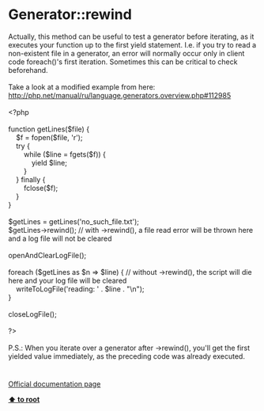# Generator::rewind




<div class="phpcode"><span class="html">
Actually, this method can be useful to test a generator before iterating, as it executes your function up to the first yield statement. I.e. if you try to read a non-existent file in a generator, an error will normally occur only in client code foreach()&apos;s first iteration. Sometimes this can be critical to check beforehand.<br><br>Take a look at a modified example from here:<br><a href="http://php.net/manual/ru/language.generators.overview.php#112985" rel="nofollow" target="_blank">http://php.net/manual/ru/language.generators.overview.php#112985</a><br><br><span class="default">&lt;?php<br><br></span><span class="keyword">function </span><span class="default">getLines</span><span class="keyword">(</span><span class="default">$file</span><span class="keyword">) {<br>&#xA0; &#xA0; </span><span class="default">$f </span><span class="keyword">= </span><span class="default">fopen</span><span class="keyword">(</span><span class="default">$file</span><span class="keyword">, </span><span class="string">&apos;r&apos;</span><span class="keyword">);<br>&#xA0; &#xA0; try {<br>&#xA0; &#xA0; &#xA0; &#xA0; while (</span><span class="default">$line </span><span class="keyword">= </span><span class="default">fgets</span><span class="keyword">(</span><span class="default">$f</span><span class="keyword">)) {<br>&#xA0; &#xA0; &#xA0; &#xA0; &#xA0; &#xA0; yield </span><span class="default">$line</span><span class="keyword">;<br>&#xA0; &#xA0; &#xA0; &#xA0; }<br>&#xA0; &#xA0; } finally {<br>&#xA0; &#xA0; &#xA0; &#xA0; </span><span class="default">fclose</span><span class="keyword">(</span><span class="default">$f</span><span class="keyword">);<br>&#xA0; &#xA0; }<br>}<br><br></span><span class="default">$getLines </span><span class="keyword">= </span><span class="default">getLines</span><span class="keyword">(</span><span class="string">&apos;no_such_file.txt&apos;</span><span class="keyword">);<br></span><span class="default">$getLines</span><span class="keyword">-&gt;</span><span class="default">rewind</span><span class="keyword">(); </span><span class="comment">// with -&gt;rewind(), a file read error will be thrown here and a log file will not be cleared<br><br></span><span class="default">openAndClearLogFile</span><span class="keyword">();<br><br>foreach (</span><span class="default">$getLines </span><span class="keyword">as </span><span class="default">$n </span><span class="keyword">=&gt; </span><span class="default">$line</span><span class="keyword">) { </span><span class="comment">// without -&gt;rewind(), the script will die here and your log file will be cleared<br>&#xA0; &#xA0; </span><span class="default">writeToLogFile</span><span class="keyword">(</span><span class="string">&apos;reading: &apos; </span><span class="keyword">. </span><span class="default">$line </span><span class="keyword">. </span><span class="string">&quot;\n&quot;</span><span class="keyword">);<br>}<br><br></span><span class="default">closeLogFile</span><span class="keyword">();<br><br></span><span class="default">?&gt;<br></span><br>P.S.: When you iterate over a generator after -&gt;rewind(), you&apos;ll get the first yielded value immediately, as the preceding code was already executed.</span>
</div>
  

#

[Official documentation page](https://www.php.net/manual/en/generator.rewind.php)

**[⬆ to root](/)**